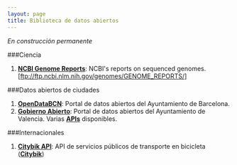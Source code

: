 ```yaml
---
layout: page
title: Biblioteca de datos abiertos
---
```


*En construcción permanente*

###Ciencia

1. [**NCBI Genome Reports**](ftp://ftp.ncbi.nlm.nih.gov/genomes/GENOME_REPORTS/): NCBI's reports on sequenced genomes.[ftp://ftp.ncbi.nlm.nih.gov/genomes/GENOME_REPORTS/]

###Datos abiertos de ciudades

1. [**OpenDataBCN**](http://opendata.bcn.cat/): Portal de datos abiertos del Ayuntamiento de Barcelona.
2. [**Gobierno Abierto**](http://gobiernoabierto.valencia.es/es/): Portal de datos abiertos del Ayuntamiento de Valencia. Varias [**APIs**](http://gobiernoabierto.valencia.es/es/info-api/) disponibles.

###Internacionales

1. [**Citybik API**](http://api.citybik.es/v2/): API de servicios públicos de transporte en bicicleta ([**Citybik**](http://www.citybik.es/))
